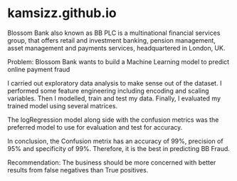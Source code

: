 # kamsizz.github.io

Blossom Bank also known as BB PLC is a multinational financial services group, that offers retail and investment banking, pension management, asset management and payments services, headquartered in London, UK.

Problem: Blossom Bank wants to build a Machine Learning model to predict online payment fraud

I carried out exploratory data analysis to make sense out of the dataset. I performed some feature engineering including encoding and scaling variables.
Then I modelled, train and test my data. Finally, I evaluated my trained model using several matrices. 

The logRegression model along side with the confusion metrics was the preferred model to use for evaluation and test for accuracy.

In conclusion, the Confusion metrix has an accuracy of 99%, precision of 95% and specificity of 99%. Therefore, it is the best in predicting BB Fraud.

Recommendation: The business should be more concerned with better results from false negatives than True positives.

